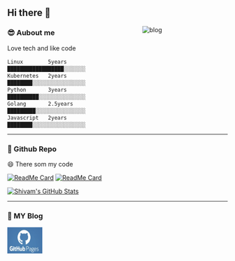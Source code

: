 ## Hi there 👋

<img align='right' src="https://chulinx.github.io/img/timg.png" alt=blog width="195" height="195"/>

### 😎 Aubout me 

Love tech and like code

```
Linux        5years     ██████████████████░░░░░░░   
Kubernetes   2years     ████████░░░░░░░░░░░░░░░░░ 
Python       3years     ██████████░░░░░░░░░░░░░░░   
Golang       2.5years   █████████░░░░░░░░░░░░░░░░   
Javascript   2years     ████████░░░░░░░░░░░░░░░░░   
```

<hr>

### 📄 Github Repo

😄 There som my code

[![ReadMe Card](https://github-readme-stats.vercel.app/api/pin/?username=chulinx&repo=ok8s&show_owner=true)](https://github.com/chulinx/ok8s)
[![ReadMe Card](https://github-readme-stats.vercel.app/api/pin/?username=chulinx&repo=vttable&show_owner=true)](https://github.com/chulinx/vttable)

[![Shivam's GitHub Stats](https://github-readme-stats.vercel.app/api?username=chulinx&show_icons=true)](https://github.com/chulinx)

<hr>

### 📓 MY Blog
<a href="https://chulinx.github.io/"><img style="margin: auto;" src="https://raw.githubusercontent.com/chulinx/imgs/master/20201116223130.png" alt=blog width="80" height="60"/></a>
